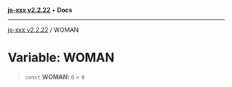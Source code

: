 [**js-xxx v2.2.22**](../README.md) • **Docs**

***

[js-xxx v2.2.22](../README.md) / WOMAN

# Variable: WOMAN

> `const` **WOMAN**: `0` = `0`
